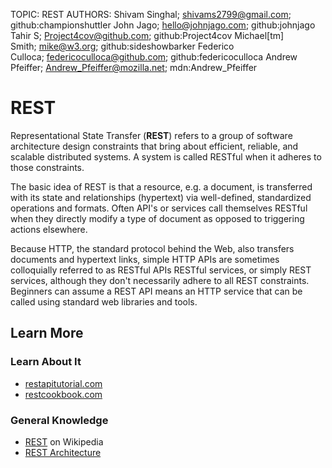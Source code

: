 TOPIC: REST
AUTHORS: Shivam Singhal; shivams2799@gmail.com; github:championshuttler
         John Jago; hello@johnjago.com; github:johnjago
         Tahir S; Project4cov@github.com; github:Project4cov
         Michael[tm] Smith; mike@w3.org; github:sideshowbarker
         Federico Culloca; federicoculloca@github.com; github:federicoculloca
         Andrew Pfeiffer; Andrew_Pfeiffer@mozilla.net; mdn:Andrew_Pfeiffer

# REST

Representational State Transfer (**REST**) refers to a group of software architecture
design constraints that bring about efficient, reliable, and scalable distributed
systems. A system is called RESTful when it adheres to those constraints.

The basic idea of REST is that a resource, e.g. a document, is transferred with its
state and relationships (hypertext) via well-defined, standardized operations and
formats. Often API's or services call themselves RESTful when they directly modify  a
type of document as opposed to triggering actions elsewhere.

Because HTTP, the standard protocol behind the Web, also transfers documents and
hypertext links, simple HTTP APIs are sometimes colloquially referred to as RESTful APIs
RESTful services, or simply REST services, although they don't necessarily adhere to all
REST constraints. Beginners can assume a REST API means an HTTP service that can be
called using standard web libraries and tools.

## Learn More

### Learn About It

- [restapitutorial.com](http://www.restapitutorial.com/)
- [restcookbook.com](http://restcookbook.com/)

### General Knowledge

- [REST](https://en.wikipedia.org/wiki/Representational_state_transfer) on Wikipedia
- [REST Architecture](https://www.service-architecture.com/articles/web-services/representational_state_transfer_rest.html)
